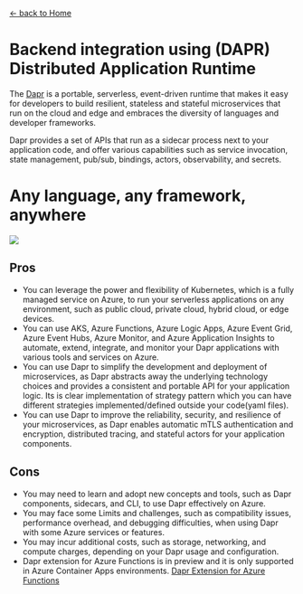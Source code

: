 [<- back to Home](../readme.md)

# Backend integration using (DAPR) Distributed Application Runtime

The [Dapr](https://github.com/dapr/community/blob/master/README.md) is a portable, serverless, event-driven runtime that makes it easy for developers to build resilient, stateless and stateful microservices that run on the cloud and edge and embraces the diversity of languages and developer frameworks.

Dapr provides a set of APIs that run as a sidecar process next to your application code, and offer various capabilities such as service invocation, state management, pub/sub, bindings, actors, observability, and secrets.

# Any language, any framework, anywhere

![](https://docs.dapr.io/images/overview.png)

## Pros

- You can leverage the power and flexibility of Kubernetes, which is a fully managed service on Azure, to run your serverless applications on any environment, such as public cloud, private cloud, hybrid cloud, or edge devices.
- You can use AKS, Azure Functions, Azure Logic Apps, Azure Event Grid, Azure Event Hubs, Azure Monitor, and Azure Application Insights to automate, extend, integrate, and monitor your Dapr applications with various tools and services on Azure.
- You can use Dapr to simplify the development and deployment of microservices, as Dapr abstracts away the underlying technology choices and provides a consistent and portable API for your application logic. Its is clear implementation of strategy pattern which you can have different strategies implemented/defined outside your code(yaml files).
- You can use Dapr to improve the reliability, security, and resilience of your microservices, as Dapr enables automatic mTLS authentication and encryption, distributed tracing, and stateful actors for your application components.

## Cons

- You may need to learn and adopt new concepts and tools, such as Dapr components, sidecars, and CLI, to use Dapr effectively on Azure.
- You may face some Limits and challenges, such as compatibility issues, performance overhead, and debugging difficulties, when using Dapr with some Azure services or features.
- You may incur additional costs, such as storage, networking, and compute charges, depending on your Dapr usage and configuration.
- Dapr extension for Azure Functions is in preview and it is only supported in Azure Container Apps environments. [Dapr Extension for Azure Functions](https://learn.microsoft.com/en-us/azure/azure-functions/functions-bindings-dapr?tabs=in-process%2Cpreview-bundle-v4x%2Cbicep1&pivots=programming-language-csharp)
